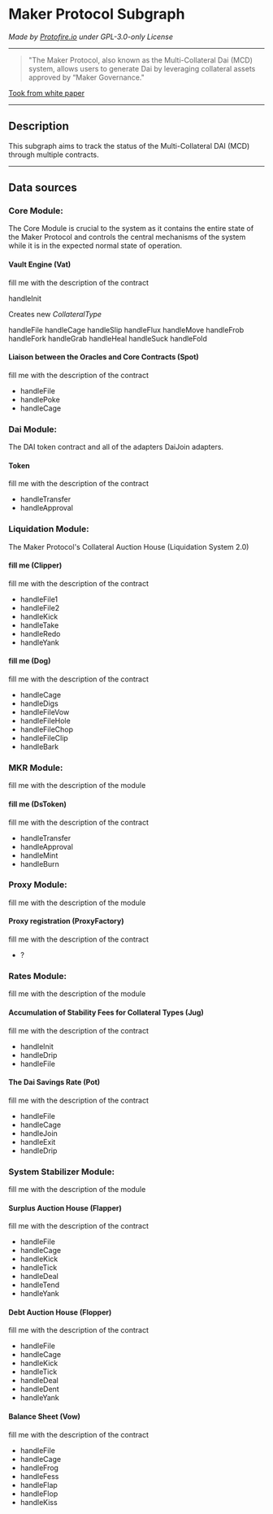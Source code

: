 # Maker Protocol Subgraph

_Made by [Protofire.io](https://protofire.io/) under GPL-3.0-only License_

---

> "The Maker Protocol, also known as the Multi-Collateral Dai (MCD) system, allows users to generate Dai by leveraging collateral assets approved by “Maker Governance."

[Took from white paper](https://makerdao.com/en/whitepaper/)

---

## Description

This subgraph aims to track the status of the Multi-Collateral DAI (MCD) through multiple contracts.

---

## Data sources

### Core Module:

The Core Module is crucial to the system as it contains the entire state of the Maker Protocol and controls the central mechanisms of the system while it is in the expected normal state of operation.

#### Vault Engine (Vat)

fill me with the description of the contract

handleInit

Creates new _CollateralType_

handleFile
handleCage
handleSlip
handleFlux
handleMove
handleFrob
handleFork
handleGrab
handleHeal
handleSuck
handleFold

#### Liaison between the Oracles and Core Contracts (Spot)

fill me with the description of the contract

- handleFile
- handlePoke
- handleCage

### Dai Module:

The DAI token contract and all of the adapters DaiJoin adapters.

#### Token

fill me with the description of the contract

- handleTransfer
- handleApproval

### Liquidation Module:

The Maker Protocol's Collateral Auction House (Liquidation System 2.0)

#### fill me (Clipper)

fill me with the description of the contract

- handleFile1
- handleFile2
- handleKick
- handleTake
- handleRedo
- handleYank

#### fill me (Dog)

fill me with the description of the contract

- handleCage
- handleDigs
- handleFileVow
- handleFileHole
- handleFileChop
- handleFileClip
- handleBark

### MKR Module:

fill me with the description of the module

#### fill me (DsToken)

fill me with the description of the contract

- handleTransfer
- handleApproval
- handleMint
- handleBurn

### Proxy Module:

fill me with the description of the module

#### Proxy registration (ProxyFactory)

fill me with the description of the contract

- ?

### Rates Module:

fill me with the description of the module

#### Accumulation of Stability Fees for Collateral Types (Jug)

fill me with the description of the contract

- handleInit
- handleDrip
- handleFile

#### The Dai Savings Rate (Pot)

fill me with the description of the contract

- handleFile
- handleCage
- handleJoin
- handleExit
- handleDrip

### System Stabilizer Module:

fill me with the description of the module

#### Surplus Auction House (Flapper)

fill me with the description of the contract

- handleFile
- handleCage
- handleKick
- handleTick
- handleDeal
- handleTend
- handleYank

#### Debt Auction House (Flopper)

fill me with the description of the contract

- handleFile
- handleCage
- handleKick
- handleTick
- handleDeal
- handleDent
- handleYank

#### Balance Sheet (Vow)

fill me with the description of the contract

- handleFile
- handleCage
- handleFrog
- handleFess
- handleFlap
- handleFlop
- handleKiss
